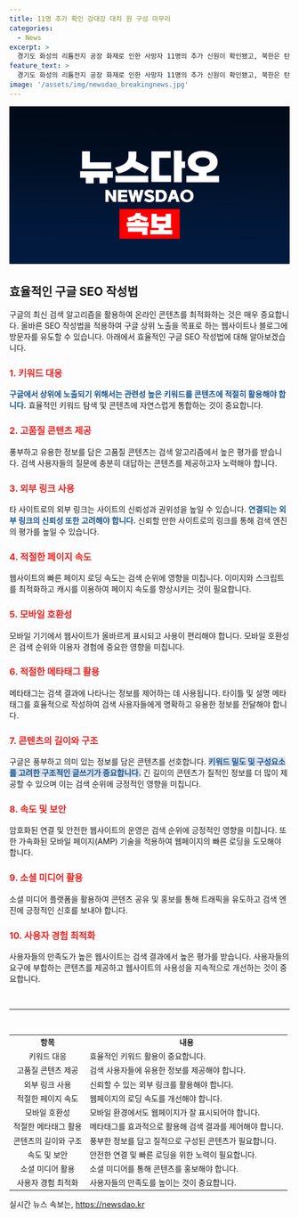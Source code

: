 ```yaml
---
title: 11명 추가 확인 강대강 대치 원 구성 마무리
categories:
  - News
excerpt: >
  경기도 화성의 리튬전지 공장 화재로 인한 사망자 11명의 추가 신원이 확인됐고, 북한은 탄도미사일과 오물 풍선을 연이어 발사했다. 국회는 국회부의장과 상임위원장을 선출해 원 구성을 마무리하고, 여야 간 충돌이 계속되고 있습니다. (150자)
feature_text: >
  경기도 화성의 리튬전지 공장 화재로 인한 사망자 11명의 추가 신원이 확인됐고, 북한은 탄도미사일과 오물 풍선을 연이어 발사했다. 국회는 국회부의장과 상임위원장을 선출해 원 구성을 마무리하고, 여야 간 충돌이 계속되고 있습니다. (150자)
image: '/assets/img/newsdao_breakingnews.jpg'
---
```


<p><img src="/assets/img/newsdao_breakingnews.jpg" alt="implanttips 속보" /></p>

<h2 data-ke-size="size26">효율적인 구글 SEO 작성법</h2>

<p data-ke-size="size16">구글의 최신 검색 알고리즘을 활용하여 온라인 콘텐츠를 최적화하는 것은 매우 중요합니다. 올바른 SEO 작성법을 적용하여 구글 상위 노출을 목표로 하는 웹사이트나 블로그에 방문자를 유도할 수 있습니다. 아래에서 효율적인 구글 SEO 작성법에 대해 알아보겠습니다.</p>

<h3><b><span style="color: #ee2323;">1. 키워드 대응</span></b></h3>

<p data-ke-size="size16"><b><span style="color: #1a5490;">구글에서 상위에 노출되기 위해서는 관련성 높은 키워드를 콘텐츠에 적절히 활용해야 합니다.</span></b> 효율적인 키워드 탐색 및 콘텐츠에 자연스럽게 통합하는 것이 중요합니다.</p>

<h3><b><span style="color: #ee2323;">2. 고품질 콘텐츠 제공</span></b></h3>

<p data-ke-size="size16">풍부하고 유용한 정보를 담은 고품질 콘텐츠는 검색 알고리즘에서 높은 평가를 받습니다. 검색 사용자들의 질문에 충분히 대답하는 콘텐츠를 제공하고자 노력해야 합니다.</p>

<h3><b><span style="color: #ee2323;">3. 외부 링크 사용</span></b></h3>

<p data-ke-size="size16">타 사이트로의 외부 링크는 사이트의 신뢰성과 권위성을 높일 수 있습니다. <b><span style="color: #1a5490;">연결되는 외부 링크의 신뢰성 또한 고려해야 합니다.</span></b> 신뢰할 만한 사이트로의 링크를 통해 검색 엔진의 평가를 높일 수 있습니다.</p>

<h3><b><span style="color: #ee2323;">4. 적절한 페이지 속도</span></b></h3>

<p data-ke-size="size16">웹사이트의 빠른 페이지 로딩 속도는 검색 순위에 영향을 미칩니다. 이미지와 스크립트를 최적화하고 캐시를 이용하여 페이지 속도를 향상시키는 것이 필요합니다.</p>

<h3><b><span style="color: #ee2323;">5. 모바일 호환성</span></b></h3>

<p data-ke-size="size16">모바일 기기에서 웹사이트가 올바르게 표시되고 사용이 편리해야 합니다. 모바일 호환성은 검색 순위와 이용자 경험에 중요한 영향을 미칩니다.</p>

<h3><b><span style="color: #ee2323;">6. 적절한 메타태그 활용</span></b></h3>

<p data-ke-size="size16">메타태그는 검색 결과에 나타나는 정보를 제어하는 데 사용됩니다. 타이틀 및 설명 메타태그를 효율적으로 작성하여 검색 사용자들에게 명확하고 유용한 정보를 전달해야 합니다.</p>

<h3><b><span style="color: #ee2323;">7. 콘텐츠의 길이와 구조</span></b></h3>

<p data-ke-size="size16">구글은 풍부하고 의미 있는 정보를 담은 콘텐츠를 선호합니다. <b><span style="background-color: #21538527; color: #1a5490;">키워드 밀도 및 구성요소를 고려한 구조적인 글쓰기가 중요합니다.</span></b> 긴 길이의 콘텐츠가 질적인 정보를 더 많이 제공할 수 있으며 이는 검색 순위에 긍정적인 영향을 미칩니다.</p>

<h3><b><span style="color: #ee2323;">8. 속도 및 보안</span></b></h3>

<p data-ke-size="size16">암호화된 연결 및 안전한 웹사이트의 운영은 검색 순위에 긍정적인 영향을 미칩니다. 또한 가속화된 모바일 페이지(AMP) 기술을 적용하여 웹페이지의 빠른 로딩을 도모해야 합니다.</p>

<h3><b><span style="color: #ee2323;">9. 소셜 미디어 활용</span></b></h3>

<p data-ke-size="size16">소셜 미디어 플랫폼을 활용하여 콘텐츠 공유 및 홍보를 통해 트래픽을 유도하고 검색 엔진에 긍정적인 신호를 보내야 합니다.</p>

<h3><b><span style="color: #ee2323;">10. 사용자 경험 최적화</span></b></h3>

<p data-ke-size="size16">사용자들의 만족도가 높은 웹사이트는 검색 결과에서 높은 평가를 받습니다. 사용자들의 요구에 부합하는 콘텐츠를 제공하고 웹사이트의 사용성을 지속적으로 개선하는 것이 중요합니다.</p>

<p data-ke-size="size16">&nbsp;</p>

<hr>

<p data-ke-size="size16">&nbsp;</p>

<table>
<tbody>
<tr>
<td style="text-align: center; height: 17px;"><b>항목</b></td>
<td style="text-align: center; height: 17px;"><b>내용</b></td>
</tr>
<tr>
<td style="text-align: center; height: 17px;">키워드 대응</td>
<td style="text-align: left;">효율적인 키워드 활용이 중요합니다.</td>
</tr>
<tr>
<td style="text-align: center; height: 17px;">고품질 콘텐츠 제공</td>
<td style="text-align: left;">검색 사용자들에 유용한 정보를 제공해야 합니다.</td>
</tr>
<tr>
<td style="text-align: center; height: 17px;">외부 링크 사용</td>
<td style="text-align: left;">신뢰할 수 있는 외부 링크를 활용해야 합니다.</td>
</tr>
<tr>
<td style="text-align: center; height: 17px;">적절한 페이지 속도</td>
<td style="text-align: left;">웹페이지의 로딩 속도를 개선해야 합니다.</td>
</tr>
<tr>
<td style="text-align: center; height: 17px;">모바일 호환성</td>
<td style="text-align: left;">모바일 환경에서도 웹페이지가 잘 표시되어야 합니다.</td>
</tr>
<tr>
<td style="text-align: center; height: 17px;">적절한 메타태그 활용</td>
<td style="text-align: left;">메타태그를 효과적으로 활용해 검색 결과를 제어해야 합니다.</td>
</tr>
<tr>
<td style="text-align: center; height: 17px;">콘텐츠의 길이와 구조</td>
<td style="text-align: left;">풍부한 정보를 담고 질적으로 구성된 콘텐츠가 필요합니다.</td>
</tr>
<tr>
<td style="text-align: center; height: 17px;">속도 및 보안</td>
<td style="text-align: left;">안전한 연결 및 빠른 로딩을 위한 노력이 필요합니다.</td>
</tr>
<tr>
<td style="text-align: center; height: 17px;">소셜 미디어 활용</td>
<td style="text-align: left;">소셜 미디어를 통해 콘텐츠를 홍보해야 합니다.</td>
</tr>
<tr>
<td style="text-align: center; height: 17px;">사용자 경험 최적화</td>
<td style="text-align: left;">사용자들의 만족도를 높이는 것이 중요합니다.</td>
</tr>
</tbody>
</table>
실시간 뉴스 속보는, <a href="https://newsdao.kr" rel="dofollow">https://newsdao.kr</a>



